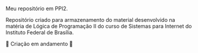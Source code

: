 Meu repositório em PPI2.

Repositório criado para armazenamento do material desenvolvido na matéria de Lógica de Programação II do curso de Sistemas para Internet do Instituto Federal de Brasília.

:construction: Criação em andamento :construction:
